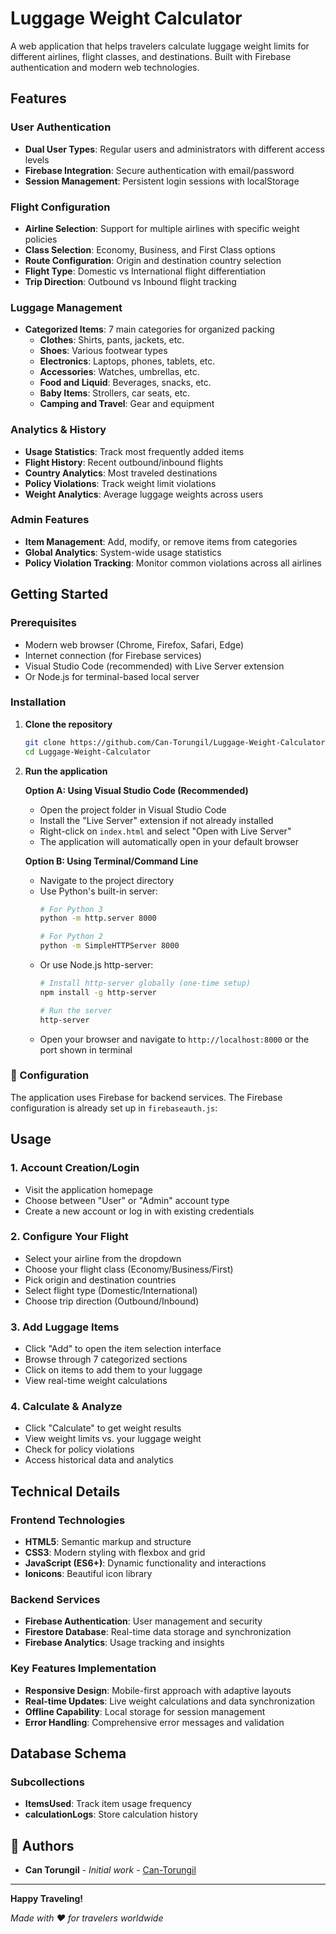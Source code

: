 #  Luggage Weight Calculator

A  web application that helps travelers calculate luggage weight limits for different airlines, flight classes, and destinations. Built with Firebase authentication and modern web technologies.

##  Features

###  User Authentication
- **Dual User Types**: Regular users and administrators with different access levels
- **Firebase Integration**: Secure authentication with email/password
- **Session Management**: Persistent login sessions with localStorage

###  Flight Configuration
- **Airline Selection**: Support for multiple airlines with specific weight policies
- **Class Selection**: Economy, Business, and First Class options
- **Route Configuration**: Origin and destination country selection
- **Flight Type**: Domestic vs International flight differentiation
- **Trip Direction**: Outbound vs Inbound flight tracking

###  Luggage Management
- **Categorized Items**: 7 main categories for organized packing
  -  **Clothes**: Shirts, pants, jackets, etc.
  -  **Shoes**: Various footwear types
  -  **Electronics**: Laptops, phones, tablets, etc.
  -  **Accessories**: Watches, umbrellas, etc.
  -  **Food and Liquid**: Beverages, snacks, etc.
  -  **Baby Items**: Strollers, car seats, etc.
  -  **Camping and Travel**: Gear and equipment

###  Analytics & History
- **Usage Statistics**: Track most frequently added items
- **Flight History**: Recent outbound/inbound flights
- **Country Analytics**: Most traveled destinations
- **Policy Violations**: Track weight limit violations
- **Weight Analytics**: Average luggage weights across users

###  Admin Features
- **Item Management**: Add, modify, or remove items from categories
- **Global Analytics**: System-wide usage statistics
- **Policy Violation Tracking**: Monitor common violations across all airlines

##  Getting Started

### Prerequisites
- Modern web browser (Chrome, Firefox, Safari, Edge)
- Internet connection (for Firebase services)
- Visual Studio Code (recommended) with Live Server extension
- Or Node.js for terminal-based local server

### Installation

1. **Clone the repository**
   ```bash
   git clone https://github.com/Can-Torungil/Luggage-Weight-Calculator.git
   cd Luggage-Weight-Calculator
   ```

2. **Run the application**

   **Option A: Using Visual Studio Code (Recommended)**
   - Open the project folder in Visual Studio Code
   - Install the "Live Server" extension if not already installed
   - Right-click on `index.html` and select "Open with Live Server"
   - The application will automatically open in your default browser

   **Option B: Using Terminal/Command Line**
   - Navigate to the project directory
   - Use Python's built-in server:
     ```bash
     # For Python 3
     python -m http.server 8000
     
     # For Python 2
     python -m SimpleHTTPServer 8000
     ```
   - Or use Node.js http-server:
     ```bash
     # Install http-server globally (one-time setup)
     npm install -g http-server
     
     # Run the server
     http-server
     ```
   - Open your browser and navigate to `http://localhost:8000` or the port shown in terminal

### 🔧 Configuration

The application uses Firebase for backend services. The Firebase configuration is already set up in `firebaseauth.js`:



##  Usage

### 1. **Account Creation/Login**
- Visit the application homepage
- Choose between "User" or "Admin" account type
- Create a new account or log in with existing credentials

### 2. **Configure Your Flight**
- Select your airline from the dropdown
- Choose your flight class (Economy/Business/First)
- Pick origin and destination countries
- Select flight type (Domestic/International)
- Choose trip direction (Outbound/Inbound)

### 3. **Add Luggage Items**
- Click "Add" to open the item selection interface
- Browse through 7 categorized sections
- Click on items to add them to your luggage
- View real-time weight calculations

### 4. **Calculate & Analyze**
- Click "Calculate" to get weight results
- View weight limits vs. your luggage weight
- Check for policy violations
- Access historical data and analytics


##  Technical Details

### Frontend Technologies
- **HTML5**: Semantic markup and structure
- **CSS3**: Modern styling with flexbox and grid
- **JavaScript (ES6+)**: Dynamic functionality and interactions
- **Ionicons**: Beautiful icon library

### Backend Services
- **Firebase Authentication**: User management and security
- **Firestore Database**: Real-time data storage and synchronization
- **Firebase Analytics**: Usage tracking and insights

### Key Features Implementation
- **Responsive Design**: Mobile-first approach with adaptive layouts
- **Real-time Updates**: Live weight calculations and data synchronization
- **Offline Capability**: Local storage for session management
- **Error Handling**: Comprehensive error messages and validation

##  Database Schema



### Subcollections
- **ItemsUsed**: Track item usage frequency
- **calculationLogs**: Store calculation history



## 👥 Authors

- **Can Torungil** - *Initial work* - [Can-Torungil](https://github.com/Can-Torungil)



---

**Happy Traveling!**

*Made with ❤️ for travelers worldwide*
